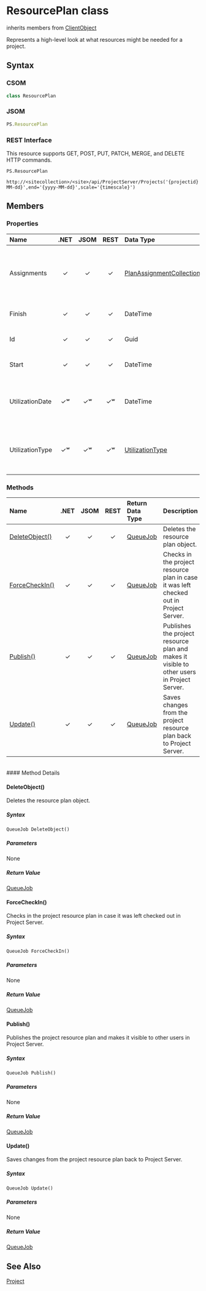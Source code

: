 [comment]: # (Name:ResourcePlan)
[comment]: # (Type:class)
[comment]: # (Status:Verified)

# <a name="name"></a>ResourcePlan class

inherits members from [ClientObject](https://msdn.microsoft.com/en-us/library/microsoft.sharepoint.client.clientobject.aspx)<br/>

<a name="description"></a>Represents a high-level look at what resources might be needed for a project.

## <a name="syntax"></a>Syntax

### CSOM

```C#
class ResourcePlan 
```
### JSOM

```JavaScript
PS.ResourcePlan
```
### REST Interface

This resource supports GET, POST, PUT, PATCH, MERGE, and DELETE HTTP commands.

```
PS.ResourcePlan

http://<sitecollection>/<site>/api/ProjectServer/Projects('{projectid}')/GetResourcePlanByUrl(start='{yyyy-MM-dd}',end='{yyyy-MM-dd}',scale='{timescale}')
```

## <a name="members"></a>Members

### <a name="properties"></a>Properties

|**Name**|**.NET**|**JSOM**|**REST**|**Data Type**|**Description**|
|:-----|:-----:|:-----:|:-----:|:-----|:-----|
|<a name="Assignments"></a>Assignments|&#x2713;|&#x2713;|&#x2713;|[PlanAssignmentCollection](PlanAssignmentCollection.md)|Gets a collection of PlanAssignment objects that are associated with the resource plan.|
|<a name="Finish"></a>Finish|&#x2713;|&#x2713;|&#x2713;|DateTime|Gets the end date of the resource plan.|
|<a name="Id"></a>Id|&#x2713;|&#x2713;|&#x2713;|Guid|Gets the GUID of the resource plan.|
|<a name="Start"></a>Start|&#x2713;|&#x2713;|&#x2713;|DateTime|Gets the start date of the resource plan.|
|<a name="UtilizationDate"></a>UtilizationDate|&#x2713;&#x02B7;|&#x2713;&#x02B7;|&#x2713;&#x02B7;|DateTime|Gets or sets the date and time of resource utilization for the current resource plan.|
|<a name="UtilizationType"></a>UtilizationType|&#x2713;&#x02B7;|&#x2713;&#x02B7;|&#x2713;&#x02B7;|[UtilizationType](UtilizationType.md)|Gets or sets the type of resource utilization for the current resource plan.|

### <a name="methods"></a>Methods

|**Name**|**.NET**|**JSOM**|**REST**|**Return Data Type**|**Description**|
|:-----|:-----:|:-----:|:-----:|:-----|:-----|
|[DeleteObject()](#DeleteObject__)|&#x2713;|&#x2713;|&#x2713;|[QueueJob](QueueJob.md)|Deletes the resource plan object.|
|[ForceCheckIn()](#ForceCheckIn__)|&#x2713;|&#x2713;|&#x2713;|[QueueJob](QueueJob.md)|Checks in the project resource plan in case it was left checked out in Project Server.|
|[Publish()](#Publish__)|&#x2713;|&#x2713;|&#x2713;|[QueueJob](QueueJob.md)|Publishes the project resource plan and makes it visible to other users in Project Server.|
|[Update()](#Update__)|&#x2713;|&#x2713;|&#x2713;|[QueueJob](QueueJob.md)|Saves changes from the project resource plan back to Project Server.|

<br/>
#### Method Details

#### <a name="DeleteObject__"></a>DeleteObject()
 
Deletes the resource plan object.

##### Syntax

```
QueueJob DeleteObject()
```

##### Parameters

None

##### Return Value

[QueueJob](QueueJob.md)

#### <a name="ForceCheckIn__"></a>ForceCheckIn()
 
Checks in the project resource plan in case it was left checked out in Project Server.

##### Syntax

```
QueueJob ForceCheckIn()
```

##### Parameters

None

##### Return Value

[QueueJob](QueueJob.md)

#### <a name="Publish__"></a>Publish()
 
Publishes the project resource plan and makes it visible to other users in Project Server.

##### Syntax

```
QueueJob Publish()
```

##### Parameters

None

##### Return Value

[QueueJob](QueueJob.md)

#### <a name="Update__"></a>Update()
 
Saves changes from the project resource plan back to Project Server.

##### Syntax

```
QueueJob Update()
```

##### Parameters

None

##### Return Value

[QueueJob](QueueJob.md)

## <a name="seeAlso"></a>See Also

[Project](Project.md)<br/>
